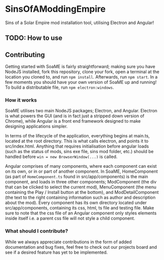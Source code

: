 # SinsOfAModdingEmpire
Sins of a Solar Empire mod installation tool, utilising Electron and Angular!

## TODO: How to use

## Contributing
Getting started with SoaME is fairly straightforward; making sure you have NodeJS installed, fork this repository, clone your fork, open a terminal at the location you cloned to, and run `npm install`. Afterwards, run `npm start`. In a few moments you should have your own version of SoaME up and running! To build a distributable file, run `npm electron:windows`.

### How it works
SoaME utilises two main NodeJS packages; Electron, and Angular. Electron is what powers the GUI (and is in fact just a stripped down version of Chrome), while Angular is a front end framework designed to make designing applications simpler.

In terms of the lifecycle of the application, everything begins at main.ts, located at the root directory. This is what calls electron, and points it to src/index.html. Anything that requires initialisation before angular loads (such as the status of mods, sins exe file, sins mod folder, etc.) should be handled before `win = new BrowserWindow(...)` is called.

Angular comprises of many components, where each component can exist on its own, or in or part of another component. In SoaME, HomeComponent (as part of `HomeComponent.ts` found in src/app/components) is the main component, and loads in three other components; ModComponent (the div that can be clicked to select the current mod), MenuComponent (the menu containing the Play / Install button at the bottom), and ModDetailComponent (the text to the right containing information such as author and description about the mod). Every component has its own directory located under src/app/components, containing its css, html, ts file and testing file. Make sure to note that the css file of an Angular component only styles elements inside itself i.e. a parent css file will not style a child component.

### What should I contribute?
While we always appreciate contributions in the form of added documentation and bug fixes, feel free to check out our projects board and see if a desired feature has yet to be implemented.
